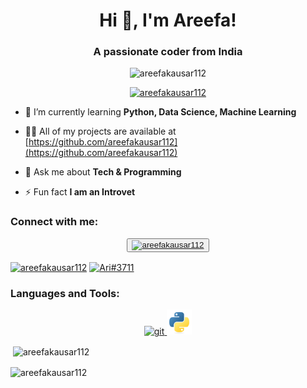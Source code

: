 <h1 align="center">Hi 👋, I'm Areefa!</h1>
<h3 align="center">A passionate coder from India</h3>

<p align="center"> <img src="https://komarev.com/ghpvc/?username=areefakausar112&label=Profile%20views&color=0e75b6&style=flat" alt="areefakausar112" /> </p>

<p align="center"> <a href="https://github.com/ryo-ma/github-profile-trophy"><img src="https://github-profile-trophy.vercel.app/?username=areefakausar112" alt="areefakausar112" /></a> </p>

- 🌱 I’m currently learning **Python, Data Science, Machine Learning**

- 👨‍💻 All of my projects are available at [https://github.com/areefakausar112](https://github.com/areefakausar112)

- 💬 Ask me about **Tech & Programming**

- ⚡ Fun fact **I am an Introvet**

<h3 align="left">Connect with me:</h3>
<p align="center">
<button> <a href="https://twitter.com/areefakausar112" target="blank"><img align="center" src="https://raw.githubusercontent.com/rahuldkjain/github-profile-readme-generator/master/src/images/icons/Social/twitter.svg" alt="areefakausar112" height="30" width="40" /></a> </button>
  
<a href="https://instagram.com/areefakausar112" target="blank"><img align="center" src="https://raw.githubusercontent.com/rahuldkjain/github-profile-readme-generator/master/src/images/icons/Social/instagram.svg" alt="areefakausar112" height="30" width="40" /></a>
<a href="https://discord.gg/Ari#3711" target="blank"><img align="center" src="https://raw.githubusercontent.com/rahuldkjain/github-profile-readme-generator/master/src/images/icons/Social/discord.svg" alt="Ari#3711" height="30" width="40" /></a>
</p>

<h3 align="left">Languages and Tools:</h3>
<p align="center"> <a href="https://git-scm.com/" target="_blank" rel="noreferrer"> <img src="https://www.vectorlogo.zone/logos/git-scm/git-scm-icon.svg" alt="git" width="40" height="40"/> </a> <a href="https://www.python.org" target="_blank" rel="noreferrer"> <img src="https://raw.githubusercontent.com/devicons/devicon/master/icons/python/python-original.svg" alt="python" width="40" height="40"/> </a> </p>



<p>&nbsp;<img align="center" src="https://github-readme-stats.vercel.app/api?username=areefakausar112&show_icons=true&locale=en" alt="areefakausar112" /></p>
<p><img align="center" src="https://github-readme-streak-stats.herokuapp.com/?user=areefakausar112&" alt="areefakausar112" /></p>
